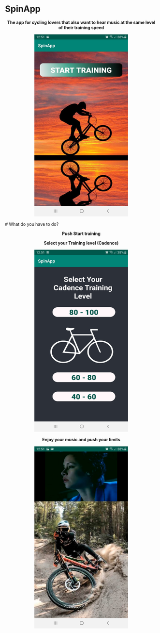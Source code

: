 ﻿# SpinApp

<strong><p align="center">The app for cycling lovers that also want to hear music at the same level of their training speed</p></strong>

<p align="center">
  <img width="310" height="600" src="/Images/SC4.jpg">
</p>

﻿# What do you have to do?
 
<strong><p align="center">Push Start training </p></strong>

<strong><p align="center">Select your Training level (Cadence) </p></strong>

<p align="center">
  <img width="310" height="600" src="/Images/SC5.jpg">
</p>

<strong><p align="center"> Enjoy your music and push your limits </p></strong>

<p align="center">
  <img width="310" height="600" src="/Images/SC6.jpg">
</p>

